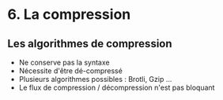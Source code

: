 <!-- .slide: class="two-column with-code columns-40-60" -->

# 6. La compression

## Les algorithmes de compression

- Ne conserve pas la syntaxe
- Nécessite d'être dé-compressé
- Plusieurs algorithmes possibles : Brotli, Gzip ...
- Le flux de compression / décompression n'est pas bloquant
